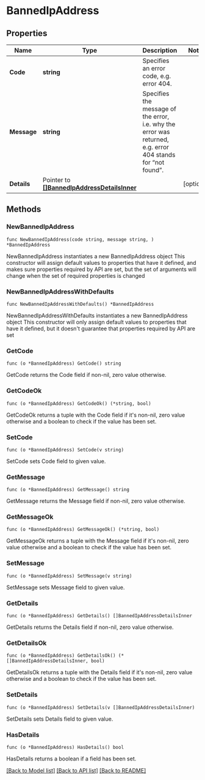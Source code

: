 # BannedIpAddress

## Properties

Name | Type | Description | Notes
------------ | ------------- | ------------- | -------------
**Code** | **string** | Specifies an error code, e.g. error 404. | 
**Message** | **string** | Specifies the message of the error, i.e. why the error was returned, e.g. error 404 stands for “not found”. | 
**Details** | Pointer to [**[]BannedIpAddressDetailsInner**](BannedIpAddressDetailsInner.md) |  | [optional] 

## Methods

### NewBannedIpAddress

`func NewBannedIpAddress(code string, message string, ) *BannedIpAddress`

NewBannedIpAddress instantiates a new BannedIpAddress object
This constructor will assign default values to properties that have it defined,
and makes sure properties required by API are set, but the set of arguments
will change when the set of required properties is changed

### NewBannedIpAddressWithDefaults

`func NewBannedIpAddressWithDefaults() *BannedIpAddress`

NewBannedIpAddressWithDefaults instantiates a new BannedIpAddress object
This constructor will only assign default values to properties that have it defined,
but it doesn't guarantee that properties required by API are set

### GetCode

`func (o *BannedIpAddress) GetCode() string`

GetCode returns the Code field if non-nil, zero value otherwise.

### GetCodeOk

`func (o *BannedIpAddress) GetCodeOk() (*string, bool)`

GetCodeOk returns a tuple with the Code field if it's non-nil, zero value otherwise
and a boolean to check if the value has been set.

### SetCode

`func (o *BannedIpAddress) SetCode(v string)`

SetCode sets Code field to given value.


### GetMessage

`func (o *BannedIpAddress) GetMessage() string`

GetMessage returns the Message field if non-nil, zero value otherwise.

### GetMessageOk

`func (o *BannedIpAddress) GetMessageOk() (*string, bool)`

GetMessageOk returns a tuple with the Message field if it's non-nil, zero value otherwise
and a boolean to check if the value has been set.

### SetMessage

`func (o *BannedIpAddress) SetMessage(v string)`

SetMessage sets Message field to given value.


### GetDetails

`func (o *BannedIpAddress) GetDetails() []BannedIpAddressDetailsInner`

GetDetails returns the Details field if non-nil, zero value otherwise.

### GetDetailsOk

`func (o *BannedIpAddress) GetDetailsOk() (*[]BannedIpAddressDetailsInner, bool)`

GetDetailsOk returns a tuple with the Details field if it's non-nil, zero value otherwise
and a boolean to check if the value has been set.

### SetDetails

`func (o *BannedIpAddress) SetDetails(v []BannedIpAddressDetailsInner)`

SetDetails sets Details field to given value.

### HasDetails

`func (o *BannedIpAddress) HasDetails() bool`

HasDetails returns a boolean if a field has been set.


[[Back to Model list]](../README.md#documentation-for-models) [[Back to API list]](../README.md#documentation-for-api-endpoints) [[Back to README]](../README.md)


